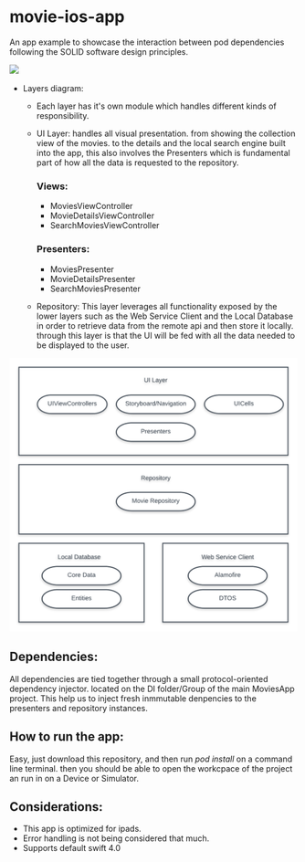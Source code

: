 # movie-ios-app

An app example to showcase the interaction between pod dependencies following the SOLID software design principles.

![](movieappvid.gif)

* Layers diagram:

  * Each layer has it's own module which handles different kinds of responsibility. 
  * UI Layer: handles all visual presentation. from showing the collection view of the movies. to the details and the local search engine built into the app, this also involves the Presenters which is fundamental part of how all the data is requested to the repository.
  
    ### Views: 
    - MoviesViewController
    - MovieDetailsViewController
    - SearchMoviesViewController
    
    ### Presenters:
    - MoviesPresenter
    - MovieDetailsPresenter
    - SearchMoviesPresenter
    
  * Repository: This layer leverages all functionality exposed by the lower layers such as the Web Service Client and the Local Database in order to retrieve data from the remote api and then store it locally. through this layer is that the UI will be fed with all the data needed to be displayed to the user.
  
  
  
![](movieapp_layer_diagram.png)

## Dependencies:
  
  All dependencies are tied together through a small protocol-oriented dependency injector. located on the DI folder/Group of the main MoviesApp project. This help us to inject fresh inmmutable denpencies to the presenters and repository instances.
  
## How to run the app:

  Easy, just download this repository, and then run _pod install_ on a command line terminal. then you should be able to open the workcpace of the project an run in on a Device or Simulator.
  
  
## Considerations:
  
  - This app is optimized for ipads.
  - Error handling is not being considered that much.
  - Supports default swift 4.0
